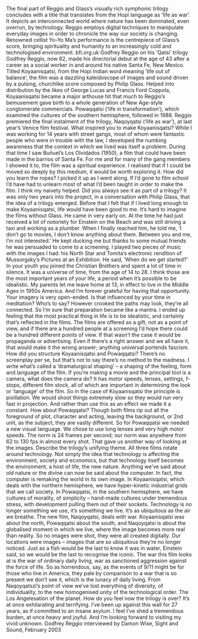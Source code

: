 

The final part of Reggio and Glass’s visually rich symphonic trilogy concludes with a title that translates from the Hopi language as ‘life as war’. It depicts an interconnected world where nature has been dominated, even overrun, by technology. Reggio employs digital techniques to manipulate everyday images in order to chronicle the way our society is changing. Renowned cellist Yo-Yo Ma’s performance is the centrepiece of Glass’s score, bringing spirituality and humanity to an increasingly cold and technologised environment.
bfi.org.uk
Godfrey Reggio on his ‘Qatsi’ trilogy
Godfrey Reggio, now 62, made his directorial debut at the age of 43 after a career as a social worker in and around his native Santa Fe, New Mexico. Titled Koyaanisqatsi, from the Hopi Indian word meaning ‘life out of balance’, the film was a dazzling kaleidoscope of images and sound driven by a pulsing, churchlike score composed by Philip Glass. Helped into distribution by the likes of George Lucas and Francis Ford Coppola, Koyaanisqatsi became a major arthouse hit that much to Reggio’s bemusement gave birth to a whole generation of New Age-style conglomerate commercials. Powaqqatsi (‘life in transformation’), which examined the cultures of the southern hemisphere, followed in 1988. Reggio premiered the final instalment of the trilogy, Naqoyqatsi (‘life as war’), at last year’s Venice film festival. 
What inspired you to make Koyaanisqatsi? 
While I was working for 14 years with street gangs, most of whom were fantastic people who were in trouble with the law, I developed the numbing awareness that the context in which we lived was itself a problem. During that time I saw Buñuel’s Los Olvidados (1950), a film that could have been made in the barrios of Santa Fe. For me and for many of the gang members I showed it to, the film was a spiritual experience. I realised that if I could be moved so deeply by this medium, it would be worth exploring it. 
How did you learn the ropes? 
I picked it up as I went along. If I’d gone to film school I’d have had to unlearn most of what I’d been taught in order to make the film. I think my naivety helped. 
Did you always see it as part of a trilogy? 
It was only two years into the project, in a conversation with Philip Glass, that the idea of a trilogy emerged. Before that I felt that if l lived long enough to make Koyaanisqatsi, life would have been good to me. 
It’s hard to imagine the films without Glass. 
He came in very early on. At the time he had just received a lot of notoriety for Einstein on the Beach and was still driving a taxi and working as a plumber. When I finally reached him, he told me, ‘I don’t go to movies, I don’t know anything about them. Between you and me, I’m not interested.’ He kept ducking me but thanks to some mutual friends he was persuaded to come to a screening. I played two pieces of music with the images I had: his North Star and Tomita’s electronic rendition of Mussorgsky’s Pictures at an Exhibition. He said, ‘When do we get started?’
In your youth you joined the Christian Brothers and spent a lot of time in silence. 
It was a universe of time, from the age of 14 to 28. I think those are the most important years of your life, a period when it’s possible to be idealistic. My parents let me leave home at 13, in effect to live in the Middle Ages in 1950s America. And I’m forever grateful for having that opportunity. 
Your imagery is very open-ended. Is that influenced by your time in meditation?
Who’s to say? However crooked the paths may look, they’re all connected. So I’m sure that preparation became like a mantra. I ended up feeling that the most practical thing in life is to be idealistic, and certainly that’s reflected in the films. The films are offered as a gift, not as a point of view, and if there are a hundred people at a screening I’d hope there could be a hundred different points of view. If that wasn’t the case it would be propaganda or advertising. Even if there’s a right answer and we all have it, that would make it the wrong answer; anything universal portends fascism. 
How did you structure Koyaanisqatsi and Powaqqatsi? 
There’s no screenplay per se, but that’s not to say there’s no method to the madness. I write what’s called a ‘dramaturgical shaping’ – a shaping of the feeling, form and language of the film. If you’re making a movie and the principal tool is a camera, what does the camera do? It has motor speeds, lenses, settings, f-stops, different film stock, all of which are important in determining the look or ‘language’ of the film. So in the case of Koyaanisqatsi the principle is pixillation. We would shoot things extremely slow so they would run very fast in projection. And rather than use this as an effect we made it a constant. 
How about Powaqqatsi? 
Though both films rip out all the foreground of plot, character and acting, leaving the background, or 2nd unit, as the subject, they are vastly different. So for Powaqqatsi we needed a new visual language. We chose to use long lenses and very high motor speeds. The norm is 24 frames per second; our norm was anywhere from 62 to 130 fps in almost every shot. That gave us another way of looking at the images.
Describe the trilogy’s unifying theme. 
All three films rotate around technology. Not simply the idea that technology is affecting the environment, society and economics, but that technology itself becomes the environment, a host of life, the new nature. Anything we’ve said about old nature or the divine can now be said about the computer. In fact, the computer is remaking the world in its own image. In Koyaanisqatsi, which deals with the northern hemisphere, we have hyper-kinetic industrial grids that we call society. In Powaqqatsi, in the southern hemisphere, we have cultures of morality, of simplicity – hand-made cultures under tremendous stress, with development pulling them out of their sockets. Technology is no longer something we use, it’s something we live. It’s as ubiquitous as the air we breathe. 
The new film, Naqoyqatsi, deals with war. 
Koyaanisqatsi was about the north, Powaqqatsi about the south, and Naqoyqatsi is about the globalised moment in which we live, where the image becomes more real than reality. So no images were shot, they were all created digitally. Our locations were images – images that are so ubiquitous they’re no longer noticed. Just as a fish would be the last to know it was in water, Einstein said, so we would be the last to recognise the iconic.
The war this film looks at is the war of ordinary daily living, war as sanctioned aggression against the force of life. So as horrendous, say, as the events of 9/11 might be for those who live in America, they pale by comparison to a war that is so present we don’t see it, which is the lunacy of daily living. From Naqoyqatszi’s point of view we’ve lost everything of diversity, of individuality, to the new homogenised unity of the technological order. The Los Angelesation of the planet. 
How do you feel now the trilogy is over? 
It’s at once exhilarating and terrifying. I’ve been up against this wall for 27 years, as if committed to an insane asylum. I feel I’ve shed a tremendous burden, at once heavy and joyful. And I’m looking forward to visiting my vivid unknown.
Godfrey Reggio interviewed by Damon Wise, Sight and Sound, February 2003

<!--stackedit_data:
eyJoaXN0b3J5IjpbLTU4OTAyMjc5Nyw3MzA5OTgxMTZdfQ==
-->